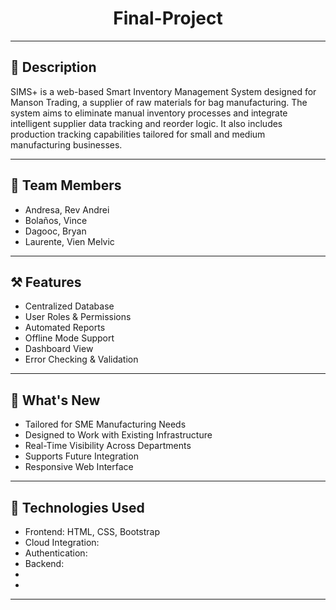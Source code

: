 <h1 align="center"> Final-Project </h1> 

---

## 📍 Description
SIMS+ is a web-based Smart Inventory Management System designed for Manson Trading, a supplier of raw materials for bag manufacturing. The system aims to eliminate manual inventory processes and integrate intelligent supplier data tracking and reorder logic. It also includes production tracking capabilities tailored for small and medium manufacturing businesses.

---

## 🪪 Team Members
- Andresa, Rev Andrei
- Bolaños, Vince
- Dagooc, Bryan
- Laurente, Vien Melvic

---

## ⚒️ Features
- Centralized Database
- User Roles & Permissions
- Automated Reports
- Offline Mode Support
- Dashboard View
- Error Checking & Validation

---

## 🤩 What's New
- Tailored for SME Manufacturing Needs
- Designed to Work with Existing Infrastructure
- Real-Time Visibility Across Departments
- Supports Future Integration
- Responsive Web Interface

---

## 🤖 Technologies Used 
- Frontend: HTML, CSS, Bootstrap
- Cloud Integration:
- Authentication:
- Backend:
-
-

---
